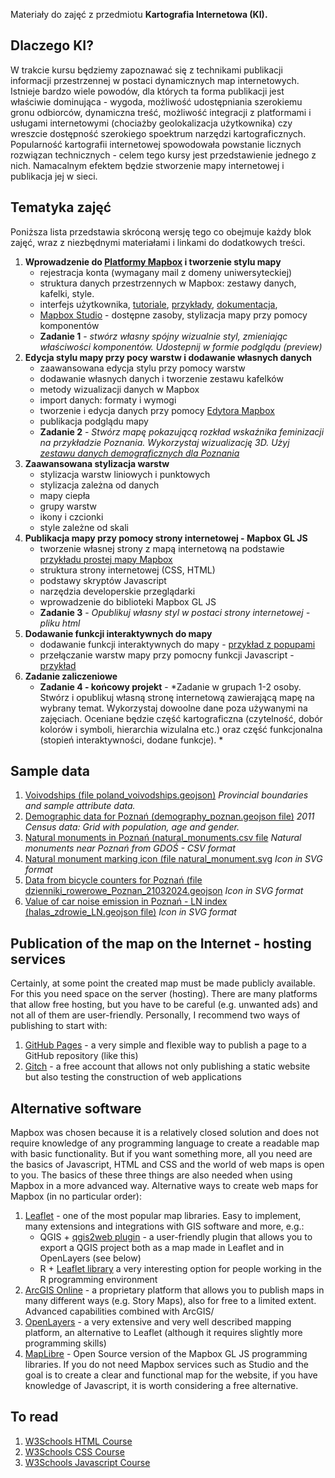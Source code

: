 Materiały do zajęć z przedmiotu **Kartografia Internetowa (KI).** 

## Dlaczego KI?
W trakcie kursu będziemy zapoznawać się z technikami publikacji informacji przestrzennej w postaci dynamicznych map internetowych. Istnieje bardzo wiele powodów, dla których ta forma publikacji jest właściwie dominująca - wygoda, możliwość udostępniania szerokiemu gronu odbiorców, dynamiczna treść, możliwość integracji z platformami i usługami internetowymi (chociażby geolokalizacja użytkownika) czy wreszcie dostępność szerokiego spoektrum narzędzi kartograficznych. Popularność kartografii internetowej spowodowała powstanie licznych rozwiązan technicznych - celem tego kursy jest przedstawienie jednego z nich. Namacalnym efektem będzie stworzenie mapy internetowej i publikacja jej w sieci.   


## Tematyka zajęć
Poniższa lista przedstawia skróconą wersję tego co obejmuje każdy blok zajęć, wraz z niezbędnymi materiałami i linkami do dodatkowych treści. 

1. **Wprowadzenie do [Platformy Mapbox](https://www.mapbox.com/) i tworzenie stylu mapy**
   - rejestracja konta (wymagany mail z domeny uniwersyteckiej)
   - struktura danych przestrzennych w Mapbox: zestawy danych, kafelki, style.
   - interfejs użytkownika, [tutoriale](https://docs.mapbox.com/help/tutorials/), [przykłady](https://docs.mapbox.com/mapbox-gl-js/example/), [dokumentacja](https://docs.mapbox.com/), 
   - [Mapbox Studio](https://studio.mapbox.com/) - dostępne zasoby, stylizacja mapy przy pomocy komponentów
   - **Zadanie 1** - *stwórz własny spójny wizualnie styl, zmieniając właściwości komponentów. Udostepnij w formie podglądu (preview)* 
2. **Edycja stylu mapy przy pocy warstw i dodawanie własnych danych**
   - zaawansowana edycja stylu przy pomocy warstw
   - dodawanie własnych danych i tworzenie zestawu kafelków
   - metody wizualizacji danych w Mapbox
   - import danych: formaty i wymogi
   - tworzenie i edycja danych przy pomocy [Edytora Mapbox](https://studio.mapbox.com/datasets/)
   - publikacja podglądu mapy
   - **Zadanie 2** - *Stwórz mapę pokazującą rozkład wskaźnika feminizacji na przykładzie Poznania. Wykorzystaj wizualizację 3D. Użyj [zestawu danych demograficznych dla Poznania](https://raw.githubusercontent.com/mrzeszewski/kartografia_internetowa/main/dane/demography_poznan.geojson)*
3. **Zaawansowana stylizacja warstw**
   - stylizacja warstw liniowych i punktowych
   - stylizacja zależna od danych
   - mapy ciepła
   - grupy warstw
   - ikony i czcionki
   - style zależne od skali
4. **Publikacja mapy przy pomocy strony internetowej - Mapbox GL JS**
   - tworzenie własnej strony z mapą internetową na podstawie [przykładu prostej mapy Mapbox](https://docs.mapbox.com/mapbox-gl-js/example/simple-map/)
   - struktura strony internetowej (CSS, HTML)
   - podstawy skryptów Javascript
   - narzędzia developerskie przeglądarki
   - wprowadzenie do biblioteki Mapbox GL JS
   - **Zadanie 3** - *Opublikuj własny styl w postaci strony internetowej - pliku html*
5. **Dodawanie funkcji interaktywnych do mapy**
   - dodawanie funkcji interaktywnych do mapy - [przykład z popupami](https://docs.mapbox.com/mapbox-gl-js/example/popup-on-click/)
   - przełączanie warstw mapy przy pomocny funkcji Javascript - [przykład](https://docs.mapbox.com/mapbox-gl-js/example/toggle-layers/)
6. **Zadanie zaliczeniowe**
   - **Zadanie 4 - końcowy projekt** - *Zadanie w grupach 1-2 osoby. Stwórz i opublikuj własną stronę internetową zawierającą mapę na wybrany temat. Wykorzystaj dowoolne dane poza używanymi na zajęciach. Oceniane będzie część kartograficzna (czytelność, dobór kolorów i symboli, hierarchia wizulalna etc.) oraz część funkcjonalna (stopień interaktywności, dodane funkcje). *

## Sample data

1. [Voivodships (file poland_voivodships.geojson)](https://raw.githubusercontent.com/mrzeszewski/kartografia_internetowa/main/dane/poland_voivodships.geojson)
_Provincial boundaries and sample attribute data._
2. [Demographic data for Poznań (demography_poznan.geojson file)](https://raw.githubusercontent.com/mrzeszewski/kartografia_internetowa/main/dane/demography_poznan.geojson)
_2011 Census data: Grid with population, age and gender._
3. [Natural monuments in Poznań (natural_monuments.csv file](https://raw.githubusercontent.com/mrzeszewski/kartografia_internetowa/main/dane/natural_monuments.csv)
_Natural monuments near Poznań from GDOŚ - CSV format_
4. [Natural monument marking icon (file natural_monument.svg](https://raw.githubusercontent.com/mrzeszewski/kartografia_internetowa/main/dane/natural_monument.svg)
_Icon in SVG format_
5. [Data from bicycle counters for Poznań (file dzienniki_rowerowe_Poznan_21032024.geojson](https://raw.githubusercontent.com/mrzeszewski/kartografia_internetowa/main/dane/liczniki_rowerowe_Poznan_21032024.geojson)
_Icon in SVG format_
6. [Value of car noise emission in Poznań - LN index (halas_zdrowie_LN.geojson file)](https://raw.githubusercontent.com/mrzeszewski/kartografia_internetowa/main/dane/halas_zdrowie_LN.geojson)
_Icon in SVG format_

## Publication of the map on the Internet - hosting services
Certainly, at some point the created map must be made publicly available. For this you need space on the server (hosting). There are many platforms that allow free hosting, but you have to be careful (e.g. unwanted ads) and not all of them are user-friendly. Personally, I recommend two ways of publishing to start with:

1. [GitHub Pages](https://pages.github.com/) - a very simple and flexible way to publish a page to a GitHub repository (like this)
2. [Gitch](https://glitch.com/) - a free account that allows not only publishing a static website but also testing the construction of web applications


## Alternative software
Mapbox was chosen because it is a relatively closed solution and does not require knowledge of any programming language to create a readable map with basic functionality. But if you want something more, all you need are the basics of Javascript, HTML and CSS and the world of web maps is open to you. The basics of these three things are also needed when using Mapbox in a more advanced way. Alternative ways to create web maps for Mapbox (in no particular order):

1. [Leaflet](https://leafletjs.com/) - one of the most popular map libraries. Easy to implement, many extensions and integrations with GIS software and more, e.g.:
    - QGIS + [qgis2web plugin](https://plugins.qgis.org/plugins/qgis2web/) - a user-friendly plugin that allows you to export a QGIS project both as a map made in Leaflet and in OpenLayers (see below)
    - R + [Leaflet library](https://rstudio.github.io/leaflet/) a very interesting option for people working in the R programming environment
2. [ArcGIS Online](https://www.arcgis.com/index.html) - a proprietary platform that allows you to publish maps in many different ways (e.g. Story Maps), also for free to a limited extent. Advanced capabilities combined with ArcGIS/
3. [OpenLayers](https://openlayers.org/) - a very extensive and very well described mapping platform, an alternative to Leaflet (although it requires slightly more programming skills)
4. [MapLibre](https://maplibre.org/) - Open Source version of the Mapbox GL JS programming libraries. If you do not need Mapbox services such as Studio and the goal is to create a clear and functional map for the website, if you have knowledge of Javascript, it is worth considering a free alternative.


## To read

1. [W3Schools HTML Course](https://www.w3schools.com/html/)
2. [W3Schools CSS Course](https://www.w3schools.com/css/)
3. [W3Schools Javascript Course](https://www.w3schools.com/js/)
